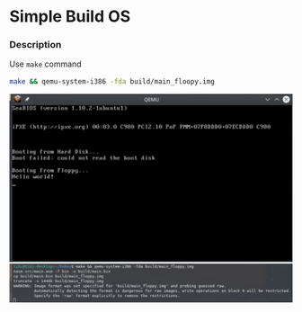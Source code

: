 # Simple Build OS

### Description

Use `make` command 

```bash
make && qemu-system-i386 -fda build/main_floopy.img
```

![alt text](./assets/image.png)
![alt text](./assets/image-1.png)